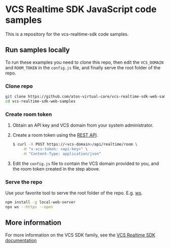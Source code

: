 # VCS Realtime SDK JavaScript code samples

This is a repository for the vcs-realtime-sdk code samples.

## Run samples locally

To run these examples you need to clone this repo, then edit the `VCS_DOMAIN` and `ROOM_TOKEN` in the `config.js` file, and finally serve the root folder of the repo.

### Clone repo

```bash
git clone https://github.com/atos-virtual-care/vcs-realtime-sdk-web-samples
cd vcs-realtime-sdk-web-samples
```

### Create room token

1. Obtain an API key and VCS domain from your system administrator.
2. Create a room token using the [REST API](https://sdk.virtualcareservices.net/sdks/rest/).

    ```bash
    $ curl -X POST https://<vcs-domain>/api/realtime/room \
        -H "x-vcs-token: <api-key>" \
        -H "Content-Type: application/json"
    ```

3. Edit the `config.js` file to contain the VCS domain provided to you, and the room token created in the step above.

### Serve the repo

Use your favorite tool to serve the root folder of the repo. E.g. [ws](https://www.npmjs.com/package/local-web-server).

```bash
npm install -g local-web-server
npx ws --https --open
```

## More information

For more information on the VCS SDK family, see the [VCS Realtime SDK documentation](https://sdk.virtualcareservices.net/)
